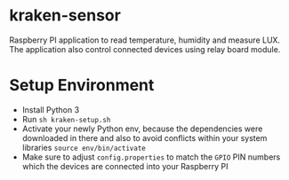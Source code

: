 # kraken-sensor
Raspberry PI application to read temperature, humidity and measure LUX. The application also control connected devices using relay board module.

# Setup Environment

   - Install Python 3
   - Run `sh kraken-setup.sh`
   - Activate your newly Python env, because the dependencies were downloaded in there and also to avoid conflicts within your system libraries `source env/bin/activate`
   - Make sure to adjust `config.properties` to match the `GPIO` PIN numbers which the devices are connected into your Raspberry PI
